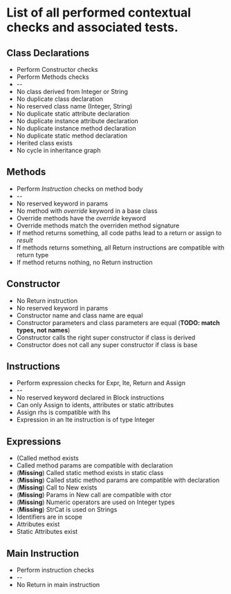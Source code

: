 # List of all performed contextual checks and associated tests.

## Class Declarations

* Perform Constructor checks
* Perform Methods checks
* --
* No class derived from Integer or String
* No duplicate class declaration
* No reserved class name (Integer, String)
* No duplicate static attribute declaration
* No duplicate instance attribute declaration
* No duplicate instance method declaration
* No duplicate static method declaration
* Herited class exists
* No cycle in inheritance graph

## Methods

* Perform *Instruction* checks on method body
* --
* No reserved keyword in params
* No method with *override* keyword in a base class
* Override methods have the *override* keyword
* Override methods match the overriden method signature
* If method returns something, all code paths lead to a return or assign to *result*
* If methods returns something, all Return instructions are compatible with return type
* If method returns nothing, no Return instruction

## Constructor

* No Return instruction
* No reserved keyword in params
* Constructor name and class name are equal
* Constructor parameters and class parameters are equal (**TODO: match types, not names**)
* Constructor calls the right super constructor if class is derived
* Constructor does not call any super constructor if class is base

## Instructions

* Perform expression checks for Expr, Ite, Return and Assign
* --
* No reserved keyword declared in Block instructions
* Can only Assign to idents, attributes or static attributes
* Assign rhs is compatible with lhs
* Expression in an Ite instruction is of type Integer

## Expressions

* (Called method exists
* Called method params are compatible with declaration
* (**Missing**) Called static method exists in static class
* (**Missing**) Called static method params are compatible with declaration
* (**Missing**) Call to New exists
* (**Missing**) Params in New call are compatible with ctor
* (**Missing**) Numeric operators are used on Integer types
* (**Missing**) StrCat is used on Strings
* Identifiers are in scope
* Attributes exist
* Static Attributes exist

## Main Instruction

* Perform instruction checks
* --
* No Return in main instruction
